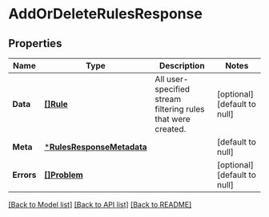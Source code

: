 # AddOrDeleteRulesResponse

## Properties
Name | Type | Description | Notes
------------ | ------------- | ------------- | -------------
**Data** | [**[]Rule**](Rule.md) | All user-specified stream filtering rules that were created. | [optional] [default to null]
**Meta** | [***RulesResponseMetadata**](RulesResponseMetadata.md) |  | [default to null]
**Errors** | [**[]Problem**](Problem.md) |  | [optional] [default to null]

[[Back to Model list]](../README.md#documentation-for-models) [[Back to API list]](../README.md#documentation-for-api-endpoints) [[Back to README]](../README.md)

